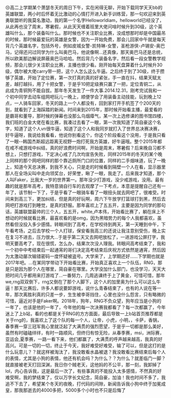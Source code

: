 :unamused:高二上学期某个萧瑟冬天的周日下午，实在闲得无聊，开始下载同学天天bb的英雄联盟，两小时后怀着无比激动的心情打开进入新手训练营，那一句欢迎来到英勇联盟听的我莫名激动，我的第一个名字Helloworldiam，helloworld已经没了，从此再也没了周末，寒暑假，从此天天缠着班里大佬问啥时候升到30级，这个英雄叫什么，那个装备叫什么。那时候也不关注职业比赛，没成想那时却是中国最吊的时候，那时候最爱玩的英雄是女警，因为一开始免费，那会儿回家中午就是每天背几个英雄名字，包括外号，例如皮城女警-凯特琳-女警，圣枪游侠-卢锡安-奥巴马，记得还问过同学为什么叫奥巴马，他说像啊…还真像，那天奥巴马还是总统，所以欧美那边解说屏蔽奥巴马哈哈。然后背几个装备名字，然后看一段女警教学视频，那会儿很少关注职业比赛，主播也很少看。刚开始每天盘算着什么时候升30级，偶尔被大佬carry带一把，这个人怎么这么牛逼。之后终于到了30级，终于攒够了英雄，开始了定位赛，第一次打真的真的好紧张，手一直在抖，结果天赋太差，越打越抖，用了十把女警，于是乎10把定级赛只赢了一把，定位青铜二，从此成为青铜狗不能自拔。那年冬天发生了一件大事.2014.12.31，刚考完试我和一个初中同学去动车组网吧玩儿一晚上，顺便学会了用装备主动技能，玩到晚上12点，一人骑车回家，冬天的路上一个人都没有，回到家打开手机签了个200天的到，就看到了上海踩踏的新闻。时间来到2015年，那时候开始看主播，最爱看的是霸哥和董导，那时候的弹幕也没那么乌烟瘴气，某一次上选修课的图书馆四楼，我们班的白金大佬在看比赛，我凑过去看了一眼，第一次我知道了简自豪这个名字，知道了这个人vn很牛逼，知道了这个人和我同岁就打入了世界总决赛决赛，好牛逼呀，我说给我看看，他说你别看这个，你这个阶段看这个没用，于是我只看了一眼--韩国杰斯超远距离无视野一炮打死我方英雄，好牛逼哦。整个2015年都在戒不戒游戏中纠结，真的好浪费时间啊，开始是周末，寒暑假？后来晚自习都不想上，只想打游戏，下定决心戒了几次均宣告失败，同样2015年的冬天的某个晚上同样的那个网吧同样的那个靠近厕所门口的位置，同样的二手烟味道，玩了一晚上，知道今天总决赛，到我不关心，只是走的时候看到隔壁一个人在看，显示器里那人在全场尖叫中走向领奖台，好荣誉，瞅了一眼，我走了。后来我才知道，那个人叫Faker，比我大一岁的世界第一。那年没少打游戏，没少戒游戏，没用。最有趣的就是那年高考，我特意骑自行车的去观摩了一下考点，本意是提醒自己还有一年了，该节制一下了，于是乎看了一眼骑车看了一眼扭头就去网吧了，很难受。时间来到高三下，更加纠结，但是真的好玩啊，周六下午放学打篮球打到黑，然后去网吧打游戏打到睡觉，是真的舒服。那年喜欢上了五五开，主要是因为同学的那句话，英雄联盟最帅的三个人，五五开，white,卢本伟，开始看比赛了，躺在床上不想动的时候就看比赛，最喜欢看的是omg，因为黑暗势力的每个人我都喜欢，虽然看但没投入多少感情。转眼间到了高考，在学校待到两天，第一天睡到中午，下午看考场，之后去学校一个人打球，保安看我高三的还说让我注意别受伤，晚上实在复习不进去，压力很大…于是乎第二天又去网吧放松了，一进游戏公屏打字，我明天要高考了，现在很慌，怎么办，结果次次没人理我。转眼间高考结束了，我和一个初中中考结束后一起通宵的哥们决定高考结束后庆祝方式依然是通宵，然后因为太激动屡次输错密码一度怀疑被盗号。大学来了，上学期还好……下学期也就是2017年吧。…在某同学带动下开始看比赛，开始真正喜欢上一个队伍，RNG，那是只是因为那个人在哪里，简自豪在哪里。大学没加什么部门，也没学习，天天大把时间几乎都用来打游戏了…一番努力，几周逃课终于上了黄金，可惜可惜，那年we,rng双双倒下，rng又倒在了那个人脚下，这个人的加里奥为什么可以这么牛逼！那天比赛后，许多人都说要卸游戏，说什么青春结束了，也有的人说在等一年，那次离胜利真的只差一步，生生被李哥挡住，心里也没什么怨言，只有略微的可惜，逼近对手是Faker啊。2018年，狗年，RNG不负众望，狗年应当是小狗的一年了，也该是他的一年了，今年他的每一次决赛我都看了？每一次都赢了，今年迷上了上b站，看的也都是关于RNG的方方面面，最后导致一上b站首页推荐都是关于rng的，我喜欢上了这个队的每一个人，让帝，小虎，小明，，卡萨，香锅，春季赛一穿三冠军我心里就泛起了大满贯的强烈愿望，于是乎一切都是那么美好，虽然有时磕磕绊绊，有时一路顺风，但终归有惊无险，从春季赛，msi，洲际赛，亚运会,夏季赛，一路一看下来，他们都赢了，大满贯的呼声越来越高，我真的好高兴。可是一切的一切，终止于今天，我好难受好难受，输了可以，但是这打的是什么玩意儿？？就这样被淘汰了，我没敢看水晶被退？我没敢看比赛结束后每个人的表情，尤其是小狗的表情，他还有机会吗？为什么？？为什么？就差临门一脚？就直接被老天打回深渊，我日你个贼老天，这他妈的不公平，那一刻，我卸掉了lol，内心告诉我，这是最后一次了，有些事真的不能投入太多感情，不然真的好难受啊，我的梦结束了，仅以万字长文纪念，简自豪，加油！我也时间不多了，我追不下去了，希望某个冬天的夜晚，打代码的间隙，新闻告诉我小狗中终于加冕成皇，那我那逝去的4000多把，5000多个小时也不只是后悔了
